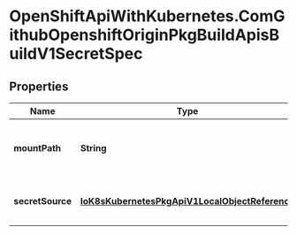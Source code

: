 # OpenShiftApiWithKubernetes.ComGithubOpenshiftOriginPkgBuildApisBuildV1SecretSpec

## Properties
Name | Type | Description | Notes
------------ | ------------- | ------------- | -------------
**mountPath** | **String** | mountPath is the path at which to mount the secret | 
**secretSource** | [**IoK8sKubernetesPkgApiV1LocalObjectReference**](IoK8sKubernetesPkgApiV1LocalObjectReference.md) | secretSource is a reference to the secret | 


